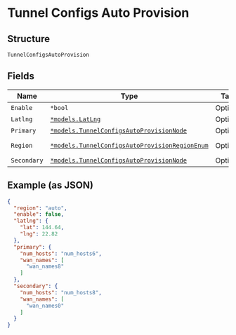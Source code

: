 
# Tunnel Configs Auto Provision

## Structure

`TunnelConfigsAutoProvision`

## Fields

| Name | Type | Tags | Description |
|  --- | --- | --- | --- |
| `Enable` | `*bool` | Optional | - |
| `Latlng` | [`*models.LatLng`](../../doc/models/lat-lng.md) | Optional | - |
| `Primary` | [`*models.TunnelConfigsAutoProvisionNode`](../../doc/models/tunnel-configs-auto-provision-node.md) | Optional | - |
| `Region` | [`*models.TunnelConfigsAutoProvisionRegionEnum`](../../doc/models/tunnel-configs-auto-provision-region-enum.md) | Optional | **Default**: `"auto"` |
| `Secondary` | [`*models.TunnelConfigsAutoProvisionNode`](../../doc/models/tunnel-configs-auto-provision-node.md) | Optional | - |

## Example (as JSON)

```json
{
  "region": "auto",
  "enable": false,
  "latlng": {
    "lat": 144.64,
    "lng": 22.82
  },
  "primary": {
    "num_hosts": "num_hosts6",
    "wan_names": [
      "wan_names8"
    ]
  },
  "secondary": {
    "num_hosts": "num_hosts8",
    "wan_names": [
      "wan_names0"
    ]
  }
}
```

